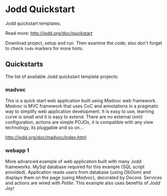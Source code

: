 Jodd Quickstart
===============

Jodd quickstart templates.

Read more: http://jodd.org/doc/quickstart

Download project, setup and run. Then examine the code;
also don't forget to check `todo`
markers for more hints.


## Quickstarts

The list of available Jodd quickstart template projects:


### madvoc

This is a quick start web application built using
*Madvoc* web framework. *Madvoc* is MVC framework that
uses CoC and annotations in a pragmatic way to simplify
web application development. It is easy to use,
learning curve is small and it is easy to extend.
There are no external (xml) configuration, actions
are simple POJOs, it is compatible with any view
technology, its pluggable and so on...

http://jodd.org/doc/madvoc/index.html

### webapp 1

More advanced example of web application built with many Jodd frameworks.
MySql database required for this example (SQL script provided).
Application reads users from database (using *DbOom*) and displays
them on the page (using *Madvoc*), decorated by *Decora*.
Services and actions are wired with *Petite*. This example also
uses benefits of *Jodd Joy*!
